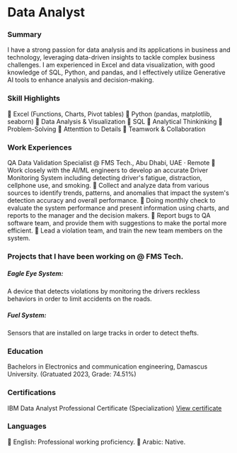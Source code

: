 # Data Analyst

### Summary
I have a strong passion for data analysis and its applications in business and technology, 
leveraging data-driven insights to tackle complex business challenges. I am experienced 
in Excel and data visualization, with good knowledge of SQL, Python, and pandas, and I 
effectively utilize Generative AI tools to enhance analysis and decision-making. 

### Skill Highlights
 Excel (Functions, Charts, Pivot tables) 
 Python (pandas, matplotlib, seaborn) 
 Data Analysis & Visualization 
 SQL 
 Analytical Thinkinking 
 Problem-Solving 
 Attenttion to Details 
 Teamwork & Collaboration 

### Work Experiences 
QA Data Validation Specialist @ FMS Tech., Abu Dhabi, UAE · Remote 
 Work closely with the AI/ML engineers to develop an accurate Driver 
Monitoring System including detecting driver's fatigue, distraction, cellphone 
use, and smoking. 
 Collect and analyze data from various sources to identify trends, patterns, and 
anomalies that impact the system's detection accuracy and overall performance. 
 Doing monthly check to evaluate the system performance and present 
information using charts, and reports to the manager and the decision makers. 
 Report bugs to QA software team, and provide them with suggestions to make 
the portal more efficient. 
 Lead a violation team, and train the new team members on the system.

### Projects that I have been working on @ FMS Tech.

##### Eagle Eye System:
A device that detects violations by monitoring the drivers reckless behaviors in order to limit accidents on the roads.

##### Fuel System:
Sensors that are installed on large tracks in order to detect thefts.

### Education
Bachelors in Electronics and communication engineering, Damascus University. 
(Gratuated 2023, Grade: 74.51%)

### Certifications 
IBM Data Analyst Professional Certificate (Specialization) 
[View certificate](https://www.coursera.org/account/accomplishments/specialization/4FO4PPVC6AR0)

### Languages
 English: Professional working proficiency. 
 Arabic: Native. 

